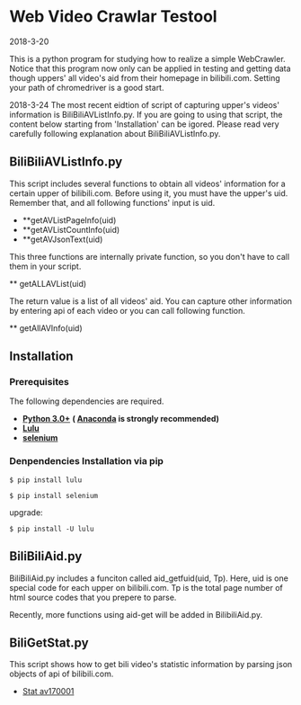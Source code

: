 # Web Video Crawlar Testool
2018-3-20

This is a python program for studying how to realize a simple WebCrawler.
Notice that this program now only can be applied in testing and getting data though uppers' all video's aid from their homepage in bilibili.com.
Setting your path of chromedriver is a good start.

2018-3-24
The most recent eidtion of script of capturing upper's videos' information is BiliBiliAVListInfo.py. If you are going to using that script, the content below starting from 'Installation' can be igored. Please read very carefully following explanation about BiliBiliAVListInfo.py.

## BiliBiliAVListInfo.py

This script includes several functions to obtain all videos' information for a certain upper of bilibili.com. Before using it, you must have the upper's uid. Remember that, and all following functions' input is uid.

* **getAVListPageInfo(uid)
* **getAVListCountInfo(uid)
* **getAVJsonText(uid)

This three functions are internally private function, so you don't have to call them in your script.

** getALLAVList(uid)

The return value is a list of all videos' aid. You can capture other information by entering api of each video or you can call following function.

** getAllAVInfo(uid)

## Installation
### Prerequisites

The following dependencies are required.

* **[Python 3.0+](https://www.python.org/downloads/)** **( [Anaconda](https://www.anaconda.com/download/) is strongly recommended)**
* **[Lulu](https://github.com/iawia002/Lulu)**
* **[selenium](https://www.seleniumhq.org/)**

### Denpendencies Installation via pip

    $ pip install lulu
    
    $ pip install selenium
    
upgrade:
    
    $ pip install -U lulu


## BiliBiliAid.py
BiliBiliAid.py includes a funciton called aid_getfuid(uid, Tp).
Here, uid is one special code for each upper on bilibili.com.
Tp is the total page number of html source codes that you prepere to parse.

Recently, more functions using aid-get will be added in BilibiliAid.py.

## BiliGetStat.py
This script shows how to get bili video's statistic information by parsing json objects of api of bilibili.com.

* [Stat av170001](http://api.bilibili.com/archive_stat/stat?aid=170001)


